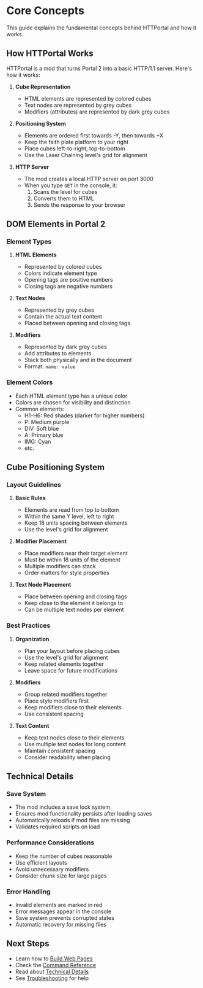 # Core Concepts

This guide explains the fundamental concepts behind HTTPortal and how it works.

## How HTTPortal Works

HTTPortal is a mod that turns Portal 2 into a basic HTTP/1.1 server. Here's how it works:

1. **Cube Representation**
   - HTML elements are represented by colored cubes
   - Text nodes are represented by grey cubes
   - Modifiers (attributes) are represented by dark grey cubes

2. **Positioning System**
   - Elements are ordered first towards -Y, then towards +X
   - Keep the faith plate platform to your right
   - Place cubes left-to-right, top-to-bottom
   - Use the Laser Chaining level's grid for alignment

3. **HTTP Server**
   - The mod creates a local HTTP server on port 3000
   - When you type `GET` in the console, it:
     1. Scans the level for cubes
     2. Converts them to HTML
     3. Sends the response to your browser

## DOM Elements in Portal 2

### Element Types

1. **HTML Elements**
   - Represented by colored cubes
   - Colors indicate element type
   - Opening tags are positive numbers
   - Closing tags are negative numbers

2. **Text Nodes**
   - Represented by grey cubes
   - Contain the actual text content
   - Placed between opening and closing tags

3. **Modifiers**
   - Represented by dark grey cubes
   - Add attributes to elements
   - Stack both physically and in the document
   - Format: `name: value`

### Element Colors

- Each HTML element type has a unique color
- Colors are chosen for visibility and distinction
- Common elements:
  - H1-H6: Red shades (darker for higher numbers)
  - P: Medium purple
  - DIV: Soft blue
  - A: Primary blue
  - IMG: Cyan
  - etc.

## Cube Positioning System

### Layout Guidelines

1. **Basic Rules**
   - Elements are read from top to bottom
   - Within the same Y level, left to right
   - Keep 18 units spacing between elements
   - Use the level's grid for alignment

2. **Modifier Placement**
   - Place modifiers near their target element
   - Must be within 18 units of the element
   - Multiple modifiers can stack
   - Order matters for style properties

3. **Text Node Placement**
   - Place between opening and closing tags
   - Keep close to the element it belongs to
   - Can be multiple text nodes per element

### Best Practices

1. **Organization**
   - Plan your layout before placing cubes
   - Use the level's grid for alignment
   - Keep related elements together
   - Leave space for future modifications

2. **Modifiers**
   - Group related modifiers together
   - Place style modifiers first
   - Keep modifiers close to their elements
   - Use consistent spacing

3. **Text Content**
   - Keep text nodes close to their elements
   - Use multiple text nodes for long content
   - Maintain consistent spacing
   - Consider readability when placing

## Technical Details

### Save System

- The mod includes a save lock system
- Ensures mod functionality persists after loading saves
- Automatically reloads if mod files are missing
- Validates required scripts on load

### Performance Considerations

- Keep the number of cubes reasonable
- Use efficient layouts
- Avoid unnecessary modifiers
- Consider chunk size for large pages

### Error Handling

- Invalid elements are marked in red
- Error messages appear in the console
- Save system prevents corrupted states
- Automatic recovery for missing files

## Next Steps

- Learn how to [Build Web Pages](./building-pages.md)
- Check the [Command Reference](./commands.md)
- Read about [Technical Details](./technical.md)
- See [Troubleshooting](./troubleshooting.md) for help 